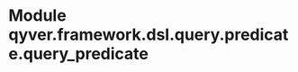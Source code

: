 Module qyver.framework.dsl.query.predicate.query_predicate
================================================================
